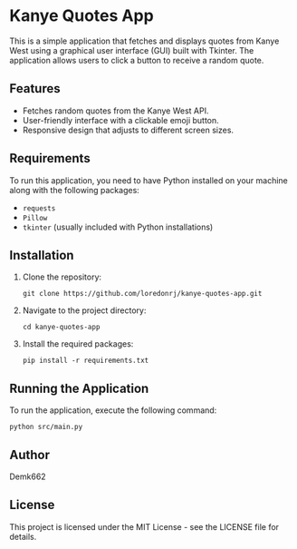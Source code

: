 # Kanye Quotes App

This is a simple application that fetches and displays quotes from Kanye West using a graphical user interface (GUI) built with Tkinter. The application allows users to click a button to receive a random quote.

## Features

- Fetches random quotes from the Kanye West API.
- User-friendly interface with a clickable emoji button.
- Responsive design that adjusts to different screen sizes.

## Requirements

To run this application, you need to have Python installed on your machine along with the following packages:

- `requests`
- `Pillow`
- `tkinter` (usually included with Python installations)

## Installation

1. Clone the repository:

   ```
   git clone https://github.com/loredonrj/kanye-quotes-app.git
   ```

2. Navigate to the project directory:

   ```
   cd kanye-quotes-app
   ```

3. Install the required packages:

   ```
   pip install -r requirements.txt
   ```

## Running the Application

To run the application, execute the following command:

```
python src/main.py
```

## Author

Demk662

## License

This project is licensed under the MIT License - see the LICENSE file for details.